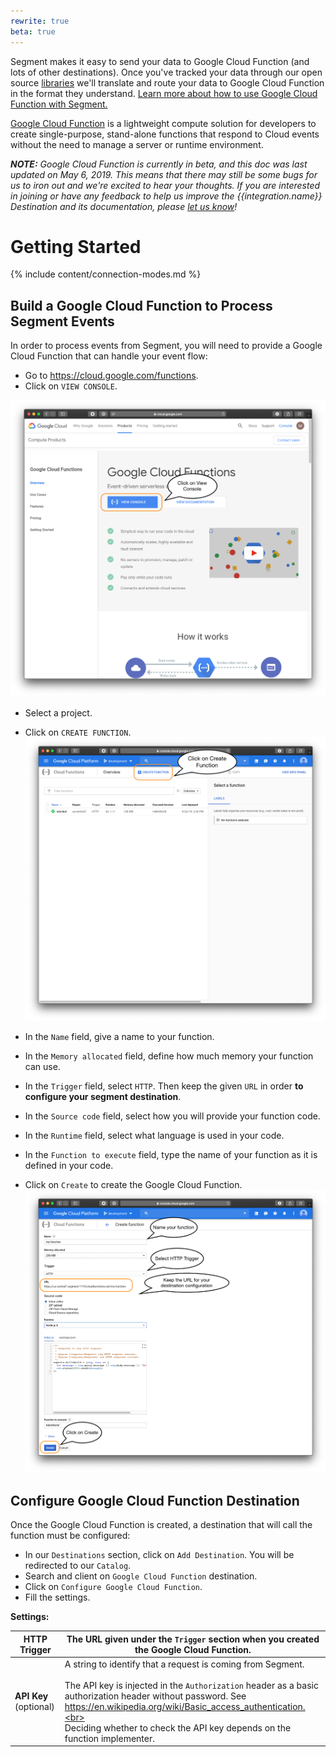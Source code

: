 ```yaml
---
rewrite: true
beta: true
---
```


Segment makes it easy to send your data to Google Cloud Function (and lots of other destinations). Once you've tracked your data through our open source [libraries](https://segment.com/libraries) we'll translate and route your data to Google Cloud Function in the format they understand. [Learn more about how to use Google Cloud Function with Segment.](https://segment.com/integrations/google-cloud-function)

[Google Cloud Function](https://cloud.google.com/function) is a lightweight compute solution for developers to create single-purpose, stand-alone functions that respond to Cloud events without the need to manage a server or runtime environment.

_**NOTE:** Google Cloud Function is currently in beta, and this doc was last updated on May 6, 2019. This means that there may still be some bugs for us to iron out and we're excited to hear your thoughts. If you are interested in joining or have any feedback to help us improve the {{integration.name}} Destination and its documentation, please [let us know](https://segment.com/help/contact)!_

# Getting Started

{% include content/connection-modes.md %}

## Build a Google Cloud Function to Process Segment Events

In order to process events from Segment, you will need to provide a Google Cloud Function that can handle your event flow:


- Go to https://cloud.google.com/functions.
- Click on `VIEW CONSOLE`.


![](images/gcloud1.png)

- Select a project.
- Click on `CREATE FUNCTION`.
![](images/gcloud2.png)

- In the `Name` field, give a name to your function.
- In the `Memory allocated` field, define how much memory your function can use.
- In the `Trigger` field, select `HTTP`. Then keep the given `URL` in order **to configure your segment destination**.
- In the `Source code` field, select how you will provide your function code.
- In the `Runtime` field, select what language is used in your code.
- In the `Function to execute` field, type the name of your function as it is defined in your code.
- Click on `Create` to create the Google Cloud Function.
![](images/gcloud3.png)

## Configure Google Cloud Function Destination

Once the Google Cloud Function is created, a destination that will call the function must be configured:

- In our `Destinations` section, click on `Add Destination`. You will be redirected to our `Catalog`.
- Search and client on `Google Cloud Function` destination.
- Click on `Configure Google Cloud Function`.
- Fill the settings.

**Settings:**

| **HTTP Trigger**       | The URL given under the `Trigger` section when you created the Google Cloud Function.                                                                                                                                                                                                                                        |
| ---------------------- | ---------------------------------------------------------------------------------------------------------------------------------------------------------------------------------------------------------------------------------------------------------------------------------------------------------------------------- |
| **API Key** (optional) | A string to identify that a request is coming from Segment. <br><br>The API key is injected in the `Authorization` header as a basic authorization header without password. See https://en.wikipedia.org/wiki/Basic_access_authentication.<br><br>Deciding whether to check the API key depends on the function implementer. |


